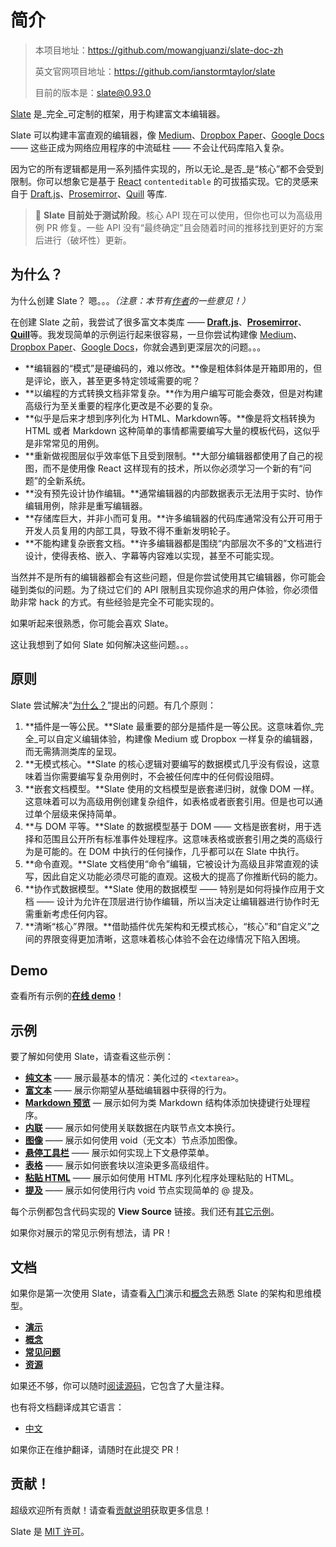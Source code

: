 # 简介

> 本项目地址：https://github.com/mowangjuanzi/slate-doc-zh
> 
> 英文官网项目地址：https://github.com/ianstormtaylor/slate
>
> 目前的版本是：[slate@0.93.0](https://github.com/ianstormtaylor/slate/releases/tag/slate%400.93.0)

[Slate](http://slatejs.org) 是_完全_可定制的框架，用于构建富文本编辑器。

Slate 可以构建丰富直观的编辑器，像 [Medium](https://medium.com/)、[Dropbox Paper](https://www.dropbox.com/paper)、[Google Docs](https://www.google.com/docs/about/) —— 这些正成为网络应用程序的中流砥柱 —— 不会让代码库陷入复杂。

因为它的所有逻辑都是用一系列插件实现的，所以无论_是否_是“核心”都不会受到限制。你可以想象它是基于 [React](https://facebook.github.io/react/) `contenteditable` 的可拔插实现。它的灵感来自于 [Draft.js](https://facebook.github.io/draft-js/)、[Prosemirror](http://prosemirror.net/)、[Quill](http://quilljs.com/) 等库.

> 🤖 **Slate 目前处于测试阶段**。核心 API 现在可以使用，但你也可以为高级用例 PR 修复。一些 API 没有“最终确定”且会随着时间的推移找到更好的方案后进行（破坏性）更新。

## 为什么？

为什么创建 Slate？ 嗯。。。_（注意：本节有[作者](https://github.com/ianstormtaylor)的一些意见！）_

在创建 Slate 之前，我尝试了很多富文本类库 —— [**Draft.js**](https://facebook.github.io/draft-js/)、[**Prosemirror**](http://prosemirror.net/)、[**Quill**](http://quilljs.com/)等。我发现简单的示例运行起来很容易，一旦你尝试构建像 [Medium](https://medium.com/)、[Dropbox Paper](https://www.dropbox.com/paper)、[Google Docs](https://www.google.com/docs/about/)，你就会遇到更深层次的问题。。。

- **编辑器的“模式”是硬编码的，难以修改。**像是粗体斜体是开箱即用的，但是评论，嵌入，甚至更多特定领域需要的呢？
- **以编程的方式转换文档非常复杂。**作为用户编写可能会奏效，但是对构建高级行为至关重要的程序化更改是不必要的复杂。
- **似乎是后来才想到序列化为 HTML、Markdown等。**像是将文档转换为 HTML 或者 Markdown 这种简单的事情都需要编写大量的模板代码，这似乎是非常常见的用例。
- **重新做视图层似乎效率低下且受到限制。**大部分编辑器都使用了自己的视图，而不是使用像 React 这样现有的技术，所以你必须学习一个新的有“问题”的全新系统。
- **没有预先设计协作编辑。**通常编辑器的内部数据表示无法用于实时、协作编辑用例，除非是重写编辑器。
- **存储库巨大，并非小而可复用。**许多编辑器的代码库通常没有公开可用于开发人员复用的内部工具，导致不得不重新发明轮子。
- **不能构建复杂嵌套文档。**许多编辑器都是围绕“内部层次不多的”文档进行设计，使得表格、嵌入、字幕等内容难以实现，甚至不可能实现。

当然并不是所有的编辑器都会有这些问题，但是你尝试使用其它编辑器，你可能会碰到类似的问题。为了绕过它们的 API 限制且实现你追求的用户体验，你必须借助非常 hack 的方式。有些经验是完全不可能实现的。

如果听起来很熟悉，你可能会喜欢 Slate。

这让我想到了如何 Slate 如何解决这些问题。。。

## 原则

Slate 尝试解决“[为什么？](Introduction.md#为什么？)”提出的问题。有几个原则：

1. **插件是一等公民。**Slate 最重要的部分是插件是一等公民。这意味着你_完全_可以自定义编辑体验，构建像 Medium 或 Dropbox 一样复杂的编辑器，而无需猜测类库的呈现。
2. **无模式核心。**Slate 的核心逻辑对要编写的数据模式几乎没有假设，这意味着当你需要编写复杂用例时，不会被任何库中的任何假设阻碍。
3. **嵌套文档模型。**Slate 使用的文档模型是嵌套递归树，就像 DOM 一样。这意味着可以为高级用例创建复杂组件，如表格或者嵌套引用。但是也可以通过单个层级来保持简单。
4. **与 DOM 平等。**Slate 的数据模型基于 DOM —— 文档是嵌套树，用于选择和范围且公开所有标准事件处理程序。这意味表格或嵌套引用之类的高级行为是可能的。在 DOM 中执行的任何操作，几乎都可以在 Slate 中执行。
5. **命令直观。**Slate 文档使用“命令”编辑，它被设计为高级且非常直观的读写，因此自定义功能必须尽可能的直观。这极大的提高了你推断代码的能力。
6. **协作式数据模型。**Slate 使用的数据模型 —— 特别是如何将操作应用于文档 —— 设计为允许在顶层进行协作编辑，所以当决定让编辑器进行协作时无需重新考虑任何内容。
7. **清晰“核心”界限。**借助插件优先架构和无模式核心，“核心”和“自定义”之间的界限变得更加清晰，这意味着核心体验不会在边缘情况下陷入困境。

## Demo

查看所有示例的[**在线 demo**](http://slatejs.org)！

## 示例

要了解如何使用 Slate，请查看这些示例：

- [**纯文本**](https://www.slatejs.org/examples/plaintext) —— 展示最基本的情况：美化过的 `<textarea>`。
- [**富文本**](https://www.slatejs.org/examples/richtext) —— 展示你期望从基础编辑器中获得的行为。
- [**Markdown 预览**](https://www.slatejs.org/examples/markdown-preview) — 展示如何为类 Markdown 结构体添加快捷键行处理程序。
- [**内联**](https://www.slatejs.org/examples/inlines) —— 展示如何使用关联数据在内联节点文本换行。
- [**图像**](https://www.slatejs.org/examples/images) —— 展示如何使用 void（无文本）节点添加图像。
- [**悬停工具栏**](https://www.slatejs.org/examples/hovering-toolbar) —— 展示如何实现上下文悬停菜单。
- [**表格**](https://www.slatejs.org/examples/tables) —— 展示如何嵌套块以渲染更多高级组件。
- [**粘贴 HTML**](https://www.slatejs.org/examples/paste-html) —— 展示如何使用 HTML 序列化程序处理粘贴的 HTML。
- [**提及**](https://www.slatejs.org/examples/mentions) —— 展示如何使用行内 void 节点实现简单的 @ 提及。

每个示例都包含代码实现的 **View Source** 链接。我们还有[其它示例](https://github.com/ianstormtaylor/slate/tree/master/site/examples)。

如果你对展示的常见示例有想法，请 PR！

## 文档

如果你是第一次使用 Slate，请查看[入门](http://docs.slatejs.org/walkthroughs/01-installing-slate)演示和[概念](http://docs.slatejs.org/concepts)去熟悉 Slate 的架构和思维模型。

- [**演示**](http://docs.slatejs.org/walkthroughs)
- [**概念**](http://docs.slatejs.org/concepts)
- [**常见问题**](http://docs.slatejs.org/general/faq)
- [**资源**](http://docs.slatejs.org/general/resources)

如果还不够，你可以随时[阅读源码](https://github.com/ianstormtaylor/slate/tree/master/packages)，它包含了大量注释。

也有将文档翻译成其它语言：

- [中文](https://doodlewind.github.io/slate-doc-cn/)

如果你正在维护翻译，请随时在此提交 PR！

## 贡献！

超级欢迎所有贡献！请查看[贡献说明](general/contributing.md)获取更多信息！

Slate 是 [MIT 许可](https://github.com/ianstormtaylor/slate/tree/f6bfe034d707693488c38da77537fd36cb8856cf/License.md)。

